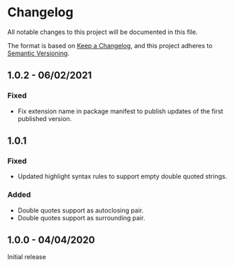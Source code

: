 # Changelog

All notable changes to this project will be documented in this file.

The format is based on [Keep a Changelog](https://keepachangelog.com/en/1.0.0/),
and this project adheres to [Semantic Versioning](https://semver.org/spec/v2.0.0.html).

## 1.0.2 - 06/02/2021

### Fixed

- Fix extension name in package manifest to publish updates of the first published version.

## 1.0.1

### Fixed

- Updated highlight syntax rules to support empty double quoted strings.

### Added

- Double quotes support as autoclosing pair.
- Double quotes support as surrounding pair.

## 1.0.0 - 04/04/2020

Initial release

